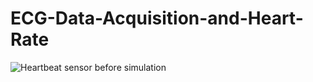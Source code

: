# ECG-Data-Acquisition-and-Heart-Rate
![Heartbeat sensor before simulation](https://github.com/user-attachments/assets/57b2f06f-ed58-4107-8600-a4a83f1088f1)
